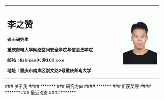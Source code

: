 <table border="0">
  <tr>
    <td width="75%">
      <h1>李之赞</h1>
      <p><b>硕士研究生</b></p>
      <p><b>重庆邮电大学网络空间安全学院与信息法学院</b></p>
      <p><b>邮箱：lizhizan03@163.com</b></p>
      <p><b>地址：重庆市南岸区崇文路2号重庆邮电大学</b></p>
    </td>
    <td width="25%">
      <img src="/zhengjianzhao.jpg" style="float:left" width="100%">      
    </td>
  </tr>
</table>
### 关于我
#### *******
### 研究方向
#### *******
### 所获奖项
#### *******
### 最近动态
#### *******
